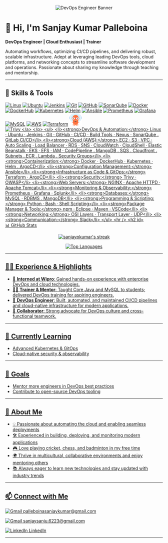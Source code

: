 <p align="center">
  <img src="https://assets.techrepublic.com/uploads/2023/10/tr_20231018-devops-engineer-roles-and-responsibilities.png" alt="DevOps Engineer Banner" width="200"/>
</p>

# 👋 Hi, I'm Sanjay Kumar Palleboina

**DevOps Engineer | Cloud Enthusiast | Trainer**

Automating workflows, optimizing CI/CD pipelines, and delivering robust, scalable infrastructure. Adept at leveraging leading DevOps tools, cloud platforms, and networking concepts to streamline software development and operations. Passionate about sharing my knowledge through teaching and mentorship.

---

## 🚀 Skills & Tools

<p align="left">
  <a href="https://www.linux.org/" target="_blank"><img src="https://cdn.jsdelivr.net/gh/devicons/devicon/icons/linux/linux-original.svg" alt="Linux" width="40" height="40"/></a>
  <a href="https://ubuntu.com/" target="_blank"><img src="https://cdn.jsdelivr.net/gh/devicons/devicon/icons/ubuntu/ubuntu-plain.svg" alt="Ubuntu" width="40" height="40"/></a>
  <a href="https://www.jenkins.io/" target="_blank"><img src="https://cdn.jsdelivr.net/gh/devicons/devicon/icons/jenkins/jenkins-original.svg" alt="Jenkins" width="40" height="40"/></a>
  <a href="https://git-scm.com/" target="_blank"><img src="https://cdn.jsdelivr.net/gh/devicons/devicon/icons/git/git-original.svg" alt="Git" width="40" height="40"/></a>
  <a href="https://github.com/" target="_blank"><img src="https://cdn.jsdelivr.net/gh/devicons/devicon/icons/github/github-original.svg" alt="GitHub" width="40" height="40"/></a>
  <a href="https://www.sonarqube.org/" target="_blank"><img src="https://www.vectorlogo.zone/logos/sonarqube/sonarqube-icon.svg" alt="SonarQube" width="40" height="40"/></a>
  <a href="https://www.docker.com/" target="_blank"><img src="https://cdn.jsdelivr.net/gh/devicons/devicon/icons/docker/docker-original.svg" alt="Docker" width="40" height="40"/></a>
  <a href="https://hub.docker.com/" target="_blank"><img src="https://raw.githubusercontent.com/docker/hub-feedback/master/logo.png" alt="DockerHub" width="40" height="40"/></a>
  <a href="https://kubernetes.io/" target="_blank"><img src="https://cdn.jsdelivr.net/gh/devicons/devicon/icons/kubernetes/kubernetes-plain.svg" alt="Kubernetes" width="40" height="40"/></a>
  <a href="https://helm.sh/" target="_blank"><img src="https://cdn.jsdelivr.net/gh/devicons/devicon/icons/helm/helm-original.svg" alt="Helm" width="40" height="40"/></a>
  <a href="https://www.ansible.com/" target="_blank"><img src="https://cdn.jsdelivr.net/gh/devicons/devicon/icons/ansible/ansible-original.svg" alt="Ansible" width="40" height="40"/></a>
  <a href="https://prometheus.io/" target="_blank"><img src="https://cdn.jsdelivr.net/gh/devicons/devicon/icons/prometheus/prometheus-original.svg" alt="Prometheus" width="40" height="40"/></a>
  <a href="https://grafana.com/" target="_blank"><img src="https://cdn.jsdelivr.net/gh/devicons/devicon/icons/grafana/grafana-original.svg" alt="Grafana" width="40" height="40"/></a>
  <a href="https://www.mysql.com/" target="_blank"><img src="https://cdn.jsdelivr.net/gh/devicons/devicon/icons/mysql/mysql-original.svg" alt="MySQL" width="40" height="40"/></a>
  <a href="https://aws.amazon.com/" target="_blank"><img src="https://cdn.jsdelivr.net/gh/devicons/devicon/icons/amazonwebservices/amazonwebservices-original.svg" alt="AWS" width="40" height="40"/></a>
  <a href="https://www.terraform.io/" target="_blank"><img src="https://cdn.jsdelivr.net/gh/devicons/devicon/icons/terraform/terraform-original.svg" alt="Terraform" width="40" height="40"/></a>
  <a href="https://argoproj.github.io/argo-cd/" target="_blank"><img src="https://raw.githubusercontent.com/cncf/artwork/main/projects/argo/icon/color/argo-icon-color.png" alt="ArgoCD" width="40" height="40"/></a>
  <a href="https://aquasecurity.github.io/trivy/" target="_blank"><img src="https://raw.githubusercontent.com/aquasecurity/trivy/main/docs/images/logo.png" alt="Trivy
</a>
</p>

- **DevOps & Automation:** Linux · Ubuntu · Jenkins · Git · GitHub · CI/CD · Build Tools · Nexus · SonarQube  . GitLab CI/CD
- **Cloud (AWS):** EC2 · S3 · VPC · Auto Scaling · Load Balancer · RDS · SNS · CloudWatch · CloudShell · Elastic Beanstalk · EKS · EFS · IAM · CodePipeline . MangoDB . SQS . Cloudfront . Subnets . ECR . Lambda . Security Groups
- **Containerization:** Docker · DockerHub · Kubernetes · Helm  . ArgoCD
- **Configuration Management:** Ansible  
- **Infrastructure as Code & GitOps:** Terraform · ArgoCD  
- **Security:** Trivy · OWASP  
- **Web Servers:** NGINX · Apache HTTPD · Apache Tomcat  
- **Monitoring & Observability:** Prometheus · Grafana · Splunk  
- **Databases:** MySQL · RDBMS  . MangoDB
- **Programming & Scripting:** Python · Bash · Shell Scripting  
- **Package Manager & Tools:** npm · Eclipse · Maven · VSCode  
- **Networking:** OSI Layers · Transport Layer · UDP  
- **Communication:** Slack

---

## 📊 GitHub Stats

<p align="center">
  <img src="https://github-readme-streak-stats.herokuapp.com/?user=sanjaypkumar&theme=tokyonight&hide_border=true" alt="sanjaypkumar's streak" />
</p>

<p align="center">
  <img src="https://github-readme-stats.vercel.app/api/top-langs/?username=sanjaypkumar&layout=compact&theme=tokyonight&hide_border=true" alt="Top Languages" />
</p>

---

## 👨‍💻 Experience & Highlights

- 🏢 **Interned at Wipro**: Gained hands-on experience with enterprise DevOps and cloud technologies.
- 👨‍🏫 **Trainer & Mentor**: Taught Core Java and MySQL to students; delivered DevOps training for aspiring engineers.
- 🚀 **DevOps Engineer**: Built, automated, and maintained CI/CD pipelines and cloud-native infrastructure for modern applications.
- 🤝 **Collaborator**: Strong advocate for DevOps culture and cross-functional teamwork.

---

## 🌱 Currently Learning

- Advanced Kubernetes & GitOps
- Cloud-native security & observability

---

## 🎯 Goals

- Mentor more engineers in DevOps best practices
- Contribute to open-source DevOps tooling

---

## 🌟 About Me

- 💡 Passionate about automating the cloud and enabling seamless deployments
- 🛠 Experienced in building, deploying, and monitoring modern applications
- 🎮 Love playing cricket, chess, and badminton in my free time
- 🌍 Thrive in multicultural, collaborative environments and enjoy mentoring others
- 📚 Always eager to learn new technologies and stay updated with industry trends

---

## 📫 Connect with Me

<p>
  <a href="mailto:palleboinasanjaykumar@gmail.com">
    <img src="https://cdn.jsdelivr.net/gh/simple-icons/simple-icons/icons/gmail.svg" alt="Gmail" width="30" height="30"/>
    palleboinasanjaykumar@gmail.com
  </a>
</p>
<p>
  <a href="mailto:sanjaysanju.6223@gmail.com">
    <img src="https://cdn.jsdelivr.net/gh/simple-icons/simple-icons/icons/gmail.svg" alt="Gmail" width="30" height="30"/>
    sanjaysanju.6223@gmail.com
  </a>
</p>
<p>
  <a href="https://www.linkedin.com/in/sanjaykumar-palleboina">
    <img src="https://cdn.jsdelivr.net/gh/devicons/devicon/icons/linkedin/linkedin-original.svg" alt="LinkedIn" width="30" height="30"/>
    LinkedIn
  </a>
</p>

---

<!--
**sanjaypkumar/sanjaypkumar** is a ✨ special ✨ repository because its README.md (this file) appears on your GitHub profile.
-->
